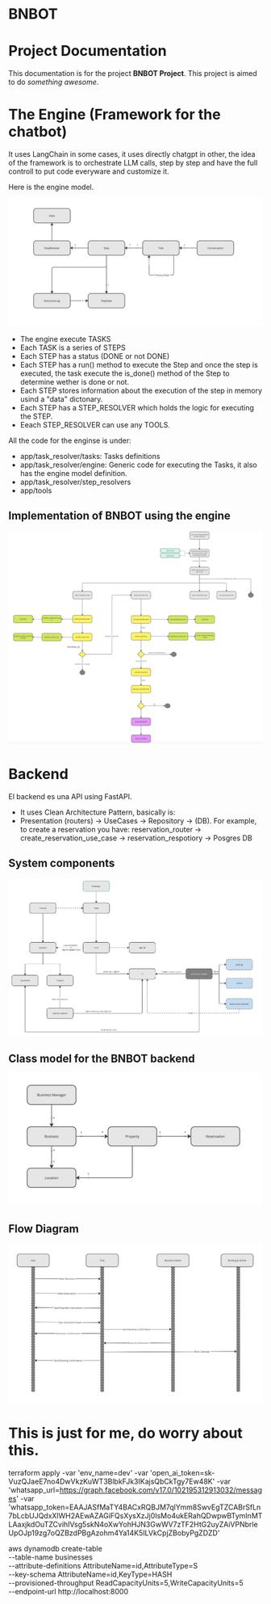 # BNBOT

# Project Documentation

This documentation is for the project **BNBOT Project**. This project is aimed to do *something awesome*.

# The Engine (Framework for the chatbot)

It uses LangChain in some cases, it uses directly chatgpt in other, the idea of the framework is to orchestrate LLM calls, step by step and have the full controll to put code everyware and customize it.

Here is the engine model.

![Engine Model](doc/engine_model.png)

- The engine execute TASKS
- Each TASK is a series of STEPS
- Each STEP has a status (DONE or not DONE)
- Each STEP has a run() method to execute the Step and once the step is executed, the task execute the is_done() method of the Step to determine wether is done or not. 
- Each STEP stores information about the execution of the step in memory usind a "data" dictonary.
- Each STEP has a STEP_RESOLVER which holds the logic for executing the STEP.
- Eeach STEP_RESOLVER can use any TOOLS.

All the code for the enginse is under:
- app/task_resolver/tasks: Tasks definitions
- app/task_resolver/engine: Generic code for executing the Tasks, it also has the engine model definition.
- app/task_resolver/step_resolvers
- app/tools

## Implementation of BNBOT using the engine

![Engine BnBot](doc/engine_bnbot.png)


# Backend

El backend es una API using FastAPI. 
- It uses Clean Architecture Pattern, basically is:
- Presentation (routers) -> UseCases -> Repository -> (DB). For example, to create a reservation you have: reservation_router -> create_reservation_use_case -> reservation_respotiory -> Posgres DB

## System components

![System Components](doc/components.png)

## Class model for the BNBOT backend

![Business Model](doc/business_model.png)

## Flow Diagram

![Flow Diagram](doc/flow_diagram.png)


# This is just for me, do worry about this.

terraform apply -var 'env_name=dev' -var 'open_ai_token=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' -var 'whatsapp_url=https://graph.facebook.com/v17.0/102195312913032/messages' -var 'whatsapp_token=EAAJASfMaTY4BACxRQBJM7qlYmm8SwvEgTZCABrSfLn7bLcbUJQdxXlWH2AEwAZAGiFQsXysXzJj0IsMo4ukERahQDwpwBTymInMTLAaxjkdOuTZCvihIVsg5skN4oXwYohHJN3GwWV7zTF2HtG2uyZAiVPNbrleUpOJp19zg7oQZBzdPBgAzohm4Ya14K5ILVkCpjZBobyPgZDZD'


aws dynamodb create-table \
    --table-name businesses \
    --attribute-definitions AttributeName=id,AttributeType=S \
    --key-schema AttributeName=id,KeyType=HASH \
    --provisioned-throughput ReadCapacityUnits=5,WriteCapacityUnits=5 \
    --endpoint-url http://localhost:8000